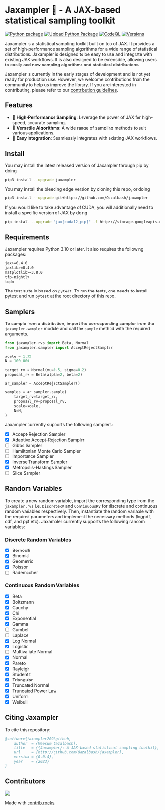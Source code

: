 <!-- Copyright 2023 The Jaxampler Authors

Licensed under the Apache License, Version 2.0 (the "License");
you may not use this file except in compliance with the License.
You may obtain a copy of the License at

    http://www.apache.org/licenses/LICENSE-2.0

Unless required by applicable law or agreed to in writing, software
distributed under the License is distributed on an "AS IS" BASIS,
WITHOUT WARRANTIES OR CONDITIONS OF ANY KIND, either express or implied.
See the License for the specific language governing permissions and
limitations under the License. -->

# Jaxampler 🧪 - A JAX-based statistical sampling toolkit

[![Python package](https://github.com/Qazalbash/jaxampler/actions/workflows/python-package.yml/badge.svg)](https://github.com/Qazalbash/jaxampler/actions/workflows/python-package.yml)
[![Upload Python Package](https://github.com/Qazalbash/jaxampler/actions/workflows/python-publish.yml/badge.svg)](https://github.com/Qazalbash/jaxampler/actions/workflows/python-publish.yml)
[![CodeQL](https://github.com/Qazalbash/jaxampler/actions/workflows/github-code-scanning/codeql/badge.svg)](https://github.com/Qazalbash/jaxampler/actions/workflows/github-code-scanning/codeql)
[![Versions](https://img.shields.io/pypi/pyversions/jaxampler.svg)](https://pypi.org/project/jaxampler/)

Jaxampler is a statistical sampling toolkit built on top of JAX. It provides a set of high-performance sampling algorithms for a wide range of statistical distributions. Jaxampler is designed to be easy to use and integrate with existing JAX workflows. It is also designed to be extensible, allowing users to easily add new sampling algorithms and statistical distributions.

Jaxampler is currently in the early stages of development and is not yet ready for production use. However, we welcome contributions from the community to help us improve the library. If you are interested in contributing, please refer to our [contribution guidelines](CONTRIBUTING.md).

## Features

- 🚀 **High-Performance Sampling**: Leverage the power of JAX for high-speed, accurate sampling.
- 🧩 **Versatile Algorithms**: A wide range of sampling methods to suit various applications.
- 🔗 **Easy Integration**: Seamlessly integrates with existing JAX workflows.

## Install

You may install the latest released version of Jaxampler through pip by doing

```bash
pip3 install --upgrade jaxampler
```

You may install the bleeding edge version by cloning this repo, or doing

```bash
pip3 install --upgrade git+https://github.com/Qazalbash/jaxampler
```

If you would like to take advantage of CUDA, you will additionally need to install a specific version of JAX by doing

```bash
pip install --upgrade "jax[cuda12_pip]" -f https://storage.googleapis.com/jax-releases/jax_cuda_releases.html
```

## Requirements

Jaxampler requires Python 3.10 or later. It also requires the following packages:

```bash
jax>=0.4.0
jaxlib>=0.4.0
matplotlib>=3.8.0
tfp-nightly
tqdm
```

The test suite is based on `pytest`. To run the tests, one needs to install pytest and run `pytest` at the root directory of this repo.

## Samplers

To sample from a distribution, import the corresponding sampler from the `jaxampler.sampler` module and call the `sample` method with the required arguments.

```python
from jaxampler.rvs import Beta, Normal
from jaxampler.sampler import AcceptRejectSampler

scale = 1.35
N = 100_000

target_rv = Normal(mu=0.5, sigma=0.2)
proposal_rv = Beta(alpha=2, beta=2)

ar_sampler = AcceptRejectSampler()

samples = ar_sampler.sample(
    target_rv=target_rv,
    proposal_rv=proposal_rv,
    scale=scale,
    N=N,
)
```

Jaxampler currently supports the following samplers:

- [x] Accept-Rejection Sampler
- [x] Adaptive Accept-Rejection Sampler
- [ ] Gibbs Sampler
- [ ] Hamiltonian Monte Carlo Sampler
- [ ] Importance Sampler
- [x] Inverse Transform Sampler
- [x] Metropolis-Hastings Sampler
- [ ] Slice Sampler

## Random Variables

To create a new random variable, import the corresponding type from the `jaxampler.rvs` i.e. `DiscreteRV` and `ContinuousRV` for discrete and continuous random variables respectively. Then, instantiate the random variable with the required parameters and implement the necessary methods (logpdf, cdf, and ppf etc). Jaxampler currently supports the following random variables:

### Discrete Random Variables

- [x] Bernoulli
- [x] Binomial
- [x] Geometric
- [x] Poisson
- [ ] Rademacher

### Continuous Random Variables

- [x] Beta
- [x] Boltzmann
- [x] Cauchy
- [x] Chi
- [x] Exponential
- [x] Gamma
- [ ] Gumbel
- [ ] Laplace
- [x] Log Normal
- [x] Logistic
- [ ] Multivariate Normal
- [x] Normal
- [x] Pareto
- [x] Rayleigh
- [x] Student t
- [x] Triangular
- [x] Truncated Normal
- [x] Truncated Power Law
- [x] Uniform
- [x] Weibull

## Citing Jaxampler

To cite this repository:

```bibtex
@software{jaxampler2023github,
    author  = {Meesum Qazalbash},
    title   = {{Jaxampler}: A JAX-based statistical sampling toolkit},
    url     = {http://github.com/Qazalbash/jaxampler},
    version = {0.0.4},
    year    = {2023}
}
```

## Contributors

<a href="https://github.com/Qazalbash/jaxampler/graphs/contributors">
  <img src="https://contrib.rocks/image?repo=Qazalbash/jaxampler" />
</a>

Made with [contrib.rocks](https://contrib.rocks).
